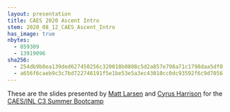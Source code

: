 ```yaml
---
layout: presentation
title: CAES 2020 Ascent Intro
stem: 2020_08_12_CAES_Ascent_Intro
has_image: true
nbytes:
  - 859309
  - 13919096
sha256:
  - 254db9b8ea139ded627450256c320018b0808c5d2a857e798a71c1798daa5df0
  - a656f6caeb9c3c7bd722746191f5e1be53e5a3ec43010cc0dc93592f6c9d7056
---
```

These are the slides presented by
[Matt Larsen](https://github.com/mclarsen) and
[Cyrus Harrison](https://github.com/cyrush) for the
[CAES/INL C3 Summer Bootcamp](https://www.isu.edu/news/2020-spring/caesinl-c3-summer-bootcamp-part-ii-set-aug-10-13.html)
